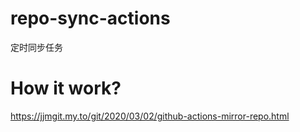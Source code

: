 # repo-sync-actions
定时同步任务

# How it work?

https://jjmgit.my.to/git/2020/03/02/github-actions-mirror-repo.html
